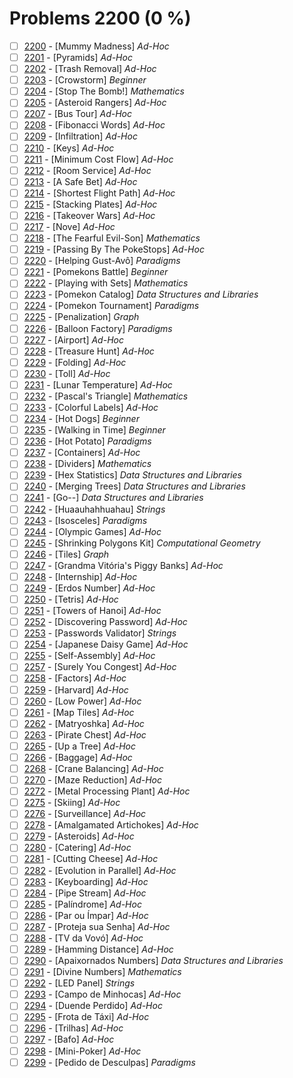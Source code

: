 # Problems 2200 (0 %)


- [ ] [2200](https://www.beecrowd.com.br/judge/en/problems/view/2200) - [Mummy Madness] *Ad-Hoc*
- [ ] [2201](https://www.beecrowd.com.br/judge/en/problems/view/2201) - [Pyramids] *Ad-Hoc*
- [ ] [2202](https://www.beecrowd.com.br/judge/en/problems/view/2202) - [Trash Removal] *Ad-Hoc*
- [ ] [2203](https://www.beecrowd.com.br/judge/en/problems/view/2203) - [Crowstorm] *Beginner*
- [ ] [2204](https://www.beecrowd.com.br/judge/en/problems/view/2204) - [Stop The Bomb!] *Mathematics*
- [ ] [2205](https://www.beecrowd.com.br/judge/en/problems/view/2205) - [Asteroid Rangers] *Ad-Hoc*
- [ ] [2207](https://www.beecrowd.com.br/judge/en/problems/view/2207) - [Bus Tour] *Ad-Hoc*
- [ ] [2208](https://www.beecrowd.com.br/judge/en/problems/view/2208) - [Fibonacci Words] *Ad-Hoc*
- [ ] [2209](https://www.beecrowd.com.br/judge/en/problems/view/2209) - [Infiltration] *Ad-Hoc*
- [ ] [2210](https://www.beecrowd.com.br/judge/en/problems/view/2210) - [Keys] *Ad-Hoc*
- [ ] [2211](https://www.beecrowd.com.br/judge/en/problems/view/2211) - [Minimum Cost Flow] *Ad-Hoc*
- [ ] [2212](https://www.beecrowd.com.br/judge/en/problems/view/2212) - [Room Service] *Ad-Hoc*
- [ ] [2213](https://www.beecrowd.com.br/judge/en/problems/view/2213) - [A Safe Bet] *Ad-Hoc*
- [ ] [2214](https://www.beecrowd.com.br/judge/en/problems/view/2214) - [Shortest Flight Path] *Ad-Hoc*
- [ ] [2215](https://www.beecrowd.com.br/judge/en/problems/view/2215) - [Stacking Plates] *Ad-Hoc*
- [ ] [2216](https://www.beecrowd.com.br/judge/en/problems/view/2216) - [Takeover Wars] *Ad-Hoc*
- [ ] [2217](https://www.beecrowd.com.br/judge/en/problems/view/2217) - [Nove] *Ad-Hoc*
- [ ] [2218](https://www.beecrowd.com.br/judge/en/problems/view/2218) - [The Fearful Evil-Son] *Mathematics*
- [ ] [2219](https://www.beecrowd.com.br/judge/en/problems/view/2219) - [Passing By The PokeStops] *Ad-Hoc*
- [ ] [2220](https://www.beecrowd.com.br/judge/en/problems/view/2220) - [Helping Gust-Avô] *Paradigms*
- [ ] [2221](https://www.beecrowd.com.br/judge/en/problems/view/2221) - [Pomekons Battle] *Beginner*
- [ ] [2222](https://www.beecrowd.com.br/judge/en/problems/view/2222) - [Playing with Sets] *Mathematics*
- [ ] [2223](https://www.beecrowd.com.br/judge/en/problems/view/2223) - [Pomekon Catalog] *Data Structures and Libraries*
- [ ] [2224](https://www.beecrowd.com.br/judge/en/problems/view/2224) - [Pomekon Tournament] *Paradigms*
- [ ] [2225](https://www.beecrowd.com.br/judge/en/problems/view/2225) - [Penalization] *Graph*
- [ ] [2226](https://www.beecrowd.com.br/judge/en/problems/view/2226) - [Balloon Factory] *Paradigms*
- [ ] [2227](https://www.beecrowd.com.br/judge/en/problems/view/2227) - [Airport] *Ad-Hoc*
- [ ] [2228](https://www.beecrowd.com.br/judge/en/problems/view/2228) - [Treasure Hunt] *Ad-Hoc*
- [ ] [2229](https://www.beecrowd.com.br/judge/en/problems/view/2229) - [Folding] *Ad-Hoc*
- [ ] [2230](https://www.beecrowd.com.br/judge/en/problems/view/2230) - [Toll] *Ad-Hoc*
- [ ] [2231](https://www.beecrowd.com.br/judge/en/problems/view/2231) - [Lunar Temperature] *Ad-Hoc*
- [ ] [2232](https://www.beecrowd.com.br/judge/en/problems/view/2232) - [Pascal's Triangle] *Mathematics*
- [ ] [2233](https://www.beecrowd.com.br/judge/en/problems/view/2233) - [Colorful Labels] *Ad-Hoc*
- [ ] [2234](https://www.beecrowd.com.br/judge/en/problems/view/2234) - [Hot Dogs] *Beginner*
- [ ] [2235](https://www.beecrowd.com.br/judge/en/problems/view/2235) - [Walking in Time] *Beginner*
- [ ] [2236](https://www.beecrowd.com.br/judge/en/problems/view/2236) - [Hot Potato] *Paradigms*
- [ ] [2237](https://www.beecrowd.com.br/judge/en/problems/view/2237) - [Containers] *Ad-Hoc*
- [ ] [2238](https://www.beecrowd.com.br/judge/en/problems/view/2238) - [Dividers] *Mathematics*
- [ ] [2239](https://www.beecrowd.com.br/judge/en/problems/view/2239) - [Hex Statistics] *Data Structures and Libraries*
- [ ] [2240](https://www.beecrowd.com.br/judge/en/problems/view/2240) - [Merging Trees] *Data Structures and Libraries*
- [ ] [2241](https://www.beecrowd.com.br/judge/en/problems/view/2241) - [Go--] *Data Structures and Libraries*
- [ ] [2242](https://www.beecrowd.com.br/judge/en/problems/view/2242) - [Huaauhahhuahau] *Strings*
- [ ] [2243](https://www.beecrowd.com.br/judge/en/problems/view/2243) - [Isosceles] *Paradigms*
- [ ] [2244](https://www.beecrowd.com.br/judge/en/problems/view/2244) - [Olympic Games] *Ad-Hoc*
- [ ] [2245](https://www.beecrowd.com.br/judge/en/problems/view/2245) - [Shrinking Polygons Kit] *Computational Geometry*
- [ ] [2246](https://www.beecrowd.com.br/judge/en/problems/view/2246) - [Tiles] *Graph*
- [ ] [2247](https://www.beecrowd.com.br/judge/en/problems/view/2247) - [Grandma Vitória's Piggy Banks] *Ad-Hoc*
- [ ] [2248](https://www.beecrowd.com.br/judge/en/problems/view/2248) - [Internship] *Ad-Hoc*
- [ ] [2249](https://www.beecrowd.com.br/judge/en/problems/view/2249) - [Erdos Number] *Ad-Hoc*
- [ ] [2250](https://www.beecrowd.com.br/judge/en/problems/view/2250) - [Tetris] *Ad-Hoc*
- [ ] [2251](https://www.beecrowd.com.br/judge/en/problems/view/2251) - [Towers of Hanoi] *Ad-Hoc*
- [ ] [2252](https://www.beecrowd.com.br/judge/en/problems/view/2252) - [Discovering Password] *Ad-Hoc*
- [ ] [2253](https://www.beecrowd.com.br/judge/en/problems/view/2253) - [Passwords Validator] *Strings*
- [ ] [2254](https://www.beecrowd.com.br/judge/en/problems/view/2254) - [Japanese Daisy Game] *Ad-Hoc*
- [ ] [2255](https://www.beecrowd.com.br/judge/en/problems/view/2255) - [Self-Assembly] *Ad-Hoc*
- [ ] [2257](https://www.beecrowd.com.br/judge/en/problems/view/2257) - [Surely You Congest] *Ad-Hoc*
- [ ] [2258](https://www.beecrowd.com.br/judge/en/problems/view/2258) - [Factors] *Ad-Hoc*
- [ ] [2259](https://www.beecrowd.com.br/judge/en/problems/view/2259) - [Harvard] *Ad-Hoc*
- [ ] [2260](https://www.beecrowd.com.br/judge/en/problems/view/2260) - [Low Power] *Ad-Hoc*
- [ ] [2261](https://www.beecrowd.com.br/judge/en/problems/view/2261) - [Map Tiles] *Ad-Hoc*
- [ ] [2262](https://www.beecrowd.com.br/judge/en/problems/view/2262) - [Matryoshka] *Ad-Hoc*
- [ ] [2263](https://www.beecrowd.com.br/judge/en/problems/view/2263) - [Pirate Chest] *Ad-Hoc*
- [ ] [2265](https://www.beecrowd.com.br/judge/en/problems/view/2265) - [Up a Tree] *Ad-Hoc*
- [ ] [2266](https://www.beecrowd.com.br/judge/en/problems/view/2266) - [Baggage] *Ad-Hoc*
- [ ] [2268](https://www.beecrowd.com.br/judge/en/problems/view/2268) - [Crane Balancing] *Ad-Hoc*
- [ ] [2270](https://www.beecrowd.com.br/judge/en/problems/view/2270) - [Maze Reduction] *Ad-Hoc*
- [ ] [2272](https://www.beecrowd.com.br/judge/en/problems/view/2272) - [Metal Processing Plant] *Ad-Hoc*
- [ ] [2275](https://www.beecrowd.com.br/judge/en/problems/view/2275) - [Skiing] *Ad-Hoc*
- [ ] [2276](https://www.beecrowd.com.br/judge/en/problems/view/2276) - [Surveillance] *Ad-Hoc*
- [ ] [2278](https://www.beecrowd.com.br/judge/en/problems/view/2278) - [Amalgamated Artichokes] *Ad-Hoc*
- [ ] [2279](https://www.beecrowd.com.br/judge/en/problems/view/2279) - [Asteroids] *Ad-Hoc*
- [ ] [2280](https://www.beecrowd.com.br/judge/en/problems/view/2280) - [Catering] *Ad-Hoc*
- [ ] [2281](https://www.beecrowd.com.br/judge/en/problems/view/2281) - [Cutting Cheese] *Ad-Hoc*
- [ ] [2282](https://www.beecrowd.com.br/judge/en/problems/view/2282) - [Evolution in Parallel] *Ad-Hoc*
- [ ] [2283](https://www.beecrowd.com.br/judge/en/problems/view/2283) - [Keyboarding] *Ad-Hoc*
- [ ] [2284](https://www.beecrowd.com.br/judge/en/problems/view/2284) - [Pipe Stream] *Ad-Hoc*
- [ ] [2285](https://www.beecrowd.com.br/judge/en/problems/view/2285) - [Palíndrome] *Ad-Hoc*
- [ ] [2286](https://www.beecrowd.com.br/judge/en/problems/view/2286) - [Par ou Ímpar] *Ad-Hoc*
- [ ] [2287](https://www.beecrowd.com.br/judge/en/problems/view/2287) - [Proteja sua Senha] *Ad-Hoc*
- [ ] [2288](https://www.beecrowd.com.br/judge/en/problems/view/2288) - [TV da Vovó] *Ad-Hoc*
- [ ] [2289](https://www.beecrowd.com.br/judge/en/problems/view/2289) - [Hamming Distance] *Ad-Hoc*
- [ ] [2290](https://www.beecrowd.com.br/judge/en/problems/view/2290) - [Apaixornados Numbers] *Data Structures and Libraries*
- [ ] [2291](https://www.beecrowd.com.br/judge/en/problems/view/2291) - [Divine Numbers] *Mathematics*
- [ ] [2292](https://www.beecrowd.com.br/judge/en/problems/view/2292) - [LED Panel] *Strings*
- [ ] [2293](https://www.beecrowd.com.br/judge/en/problems/view/2293) - [Campo de Minhocas] *Ad-Hoc*
- [ ] [2294](https://www.beecrowd.com.br/judge/en/problems/view/2294) - [Duende Perdido] *Ad-Hoc*
- [ ] [2295](https://www.beecrowd.com.br/judge/en/problems/view/2295) - [Frota de Táxi] *Ad-Hoc*
- [ ] [2296](https://www.beecrowd.com.br/judge/en/problems/view/2296) - [Trilhas] *Ad-Hoc*
- [ ] [2297](https://www.beecrowd.com.br/judge/en/problems/view/2297) - [Bafo] *Ad-Hoc*
- [ ] [2298](https://www.beecrowd.com.br/judge/en/problems/view/2298) - [Mini-Poker] *Ad-Hoc*
- [ ] [2299](https://www.beecrowd.com.br/judge/en/problems/view/2299) - [Pedido de Desculpas] *Paradigms*